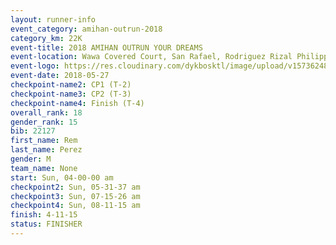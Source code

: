 ```yaml
---
layout: runner-info 
event_category: amihan-outrun-2018 
category_km: 22K 
event-title: 2018 AMIHAN OUTRUN YOUR DREAMS 
event-location: Wawa Covered Court, San Rafael, Rodriguez Rizal Philippines 
event-logo: https://res.cloudinary.com/dykbosktl/image/upload/v1573624843/Logo/poster-22_v0xvr9.jpg 
event-date: 2018-05-27 
checkpoint-name2: CP1 (T-2) 
checkpoint-name3: CP2 (T-3) 
checkpoint-name4: Finish (T-4) 
overall_rank: 18
gender_rank: 15
bib: 22127
first_name: Rem
last_name: Perez
gender: M
team_name: None
start: Sun, 04-00-00 am
checkpoint2: Sun, 05-31-37 am
checkpoint3: Sun, 07-15-26 am
checkpoint4: Sun, 08-11-15 am
finish: 4-11-15
status: FINISHER
---
```

